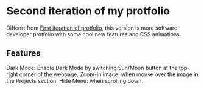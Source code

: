 # Second iteration of my protfolio

Diffenrt from [First iteration of protfolio](https://github.com/TimLaiTW/TimLaiTW.github.io), this version is more software developer protfolio with some cool new features and CSS animations. 

## Features
Dark Mode: Enable Dark Mode by switching Sun/Moon button at the top-right corner of the webpage.
Zoom-in image: when mouse over the image in the Projects section.
Hide Menu: when scrolling down.
